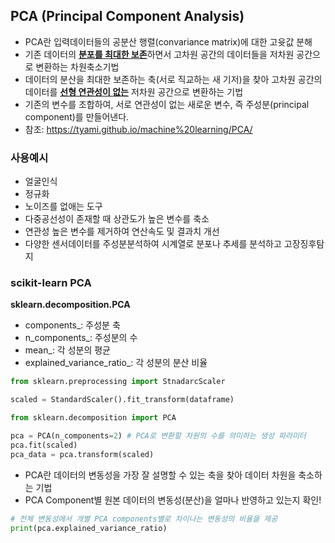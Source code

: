 ## PCA (Principal Component Analysis)
- PCA란 입력데이터들의 공분산 행렬(convariance matrix)에 대한 고윳값 분해
- 기존 데이터의 <u>**분포를 최대한 보존**</u>하면서 고차원 공간의 데이터들을 저차원 공간으로 변환하는 차원축소기법
- 데이터의 분산을 최대한 보존하는 축(서로 직교하는 새 기저)을 찾아 고차원 공간의 데이터를 <u>**선형 연관성이 없는**</u> 저차원 공간으로 변환하는 기법
- 기존의 변수를 조합하여, 서로 연관성이 없는 새로운 변수, 즉 주성분(principal component)를 만들어낸다.
- 참조: https://tyami.github.io/machine%20learning/PCA/

### 사용예시

- 얼굴인식
- 정규화
- 노이즈를 없애는 도구
- 다중공선성이 존재할 때 상관도가 높은 변수를 축소
- 연관성 높은 변수를 제거하여 연산속도 및 결과치 개선
- 다양한 센서데이터를 주성분분석하여 시계열로 분포나 추세를 분석하고 고장징후탐지

### scikit-learn PCA 
 **sklearn.decomposition.PCA**

- components_: 주성분 축
- n_components_: 주성분의 수
- mean_: 각 성분의 평균
- explained_variance_ratio_: 각 성분의 분산 비율

```python
from sklearn.preprocessing import StnadarcScaler

scaled = StandardScaler().fit_transform(dataframe)

from sklearn.decomposition import PCA

pca = PCA(n_components=2) # PCA로 변환할 차원의 수를 의미하는 생성 파라미터
pca.fit(scaled)
pca_data = pca.transform(scaled)
```

* PCA란 데이터의 변동성을 가장 잘 설명할 수 있는 축을 찾아 데이터 차원을 축소하는 기법
* PCA Component별 원본 데이터의 변동성(분산)을 얼마나 반영하고 있는지 확인!

```python
# 전체 변동성에서 개별 PCA components별로 차이나는 변동성의 비율을 제공
print(pca.explained_variance_ratio)
```
